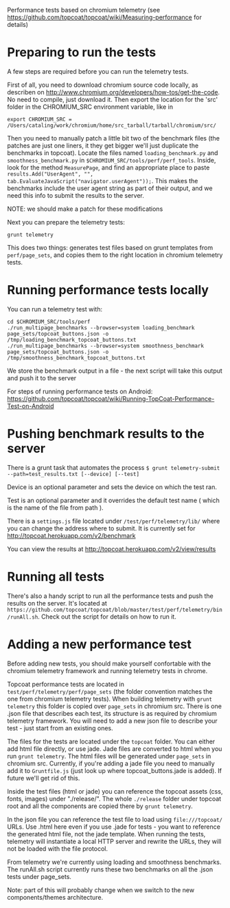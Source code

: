 Performance tests based on chromium telemetry (see https://github.com/topcoat/topcoat/wiki/Measuring-performance for details)

# Preparing to run the tests
A few steps are required before you can run the telemetry tests. 

First of all, you need to download chromium source code locally, as describen on http://www.chromium.org/developers/how-tos/get-the-code. No need to compile, just download it. 
Then export the location for the 'src' folder in the CHROMIUM_SRC environment variable, like in
```
export CHROMIUM_SRC = /Users/cataling/work/chromium/home/src_tarball/tarball/chromium/src/
```

Then you need to manually patch a little bit two of the benchmark files (the patches are just one liners, it they get bigger we'll just duplicate the benchmarks in topcoat). Locate the files named `loading_benchmark.py` and `smoothness_benchmark.py` in `$CHROMIUM_SRC/tools/perf/perf_tools`. Inside, look for the method `MeasurePage`, and find an appropriate place to paste `results.Add("UserAgent", "", tab.EvaluateJavaScript("navigator.userAgent"));`. This makes the benchmarks include the user agent string as part of their output, and we need this info to submit the results to the server. 

NOTE: we should make a patch for these modifications

Next you can prepare the telemetry tests:
```
grunt telemetry
```
This does two things: generates test files based on grunt templates from `perf/page_sets`, and copies them to the right location in chromium telemetry tests. 

# Running performance tests locally
You can run a telemetry test with:
```
cd $CHROMIUM_SRC/tools/perf
./run_multipage_benchmarks --browser=system loading_benchmark page_sets/topcoat_buttons.json -o /tmp/loading_benchmark_topcoat_buttons.txt
./run_multipage_benchmarks --browser=system smoothness_benchmark page_sets/topcoat_buttons.json -o /tmp/smoothness_benchmark_topcoat_buttons.txt
``` 
We store the benchmark output in a file - the next script will take this output and push it to the server

For steps of running performance tests on Android:
https://github.com/topcoat/topcoat/wiki/Running-TopCoat-Performance-Test-on-Android

# Pushing benchmark results to the server

There is a grunt task that automates the process `$ grunt telemetry-submit --path=test_results.txt [--device] [--test]`

Device is an optional parameter and sets the device on which the test ran.

Test is an optional parameter and it overrides the default test name ( which is the name of the file from path ).

There is a `settings.js` file located under `/test/perf/telemetry/lib/` where you can change the address where to submit. It is currently set for http://topcoat.herokuapp.com/v2/benchmark

You can view the results at http://topcoat.herokuapp.com/v2/view/results

# Running all tests
There's also a handy script to run all the performance tests and push the results on the server. 
It's located at `https://github.com/topcoat/topcoat/blob/master/test/perf/telemetry/bin/runAll.sh`.
Check out the script for details on how to run it.
 
# Adding a new performance test
Before adding new tests, you should make yourself confortable with the chromium telemetry framework and running telemetry tests in chrome.

Topcoat performance tests are located in `test/perf/telemetry/perf/page_sets` (the folder convention matches the one from chromium telemetry tests). When building telemetry with `grunt telemetry` this folder is copied over `page_sets` in chromium src. There is one .json file that describes each test, its structure is as required by chromium telemetry framework. You will need to add a new json file to describe your test - just start from an existing ones. 

The files for the tests are located under the `topcoat` folder. You can either add html file directly, or use jade. Jade files are converted to html when you run `grunt telemetry`. The html files will be generated under `page_sets` in chromium src. Currently, if you're adding a jade file you need to manually add it to `Gruntfile.js` (just look up where topcoat_buttons.jade is added). If future we'll get rid of this.

Inside the test files (html or jade) you can reference the topcoat assets (css, fonts, images) under "./release/". The whole `./release` folder under topcoat root and all the components are copied there by `grunt telemetry`.

In the json file you can reference the test file to load using `file:///topcoat/` URLs. Use .html here even if you use .jade for tests - you want to reference the generated html file, not the jade template. When running the tests, telemetry will instantiate a local HTTP server and rewrite the URLs, they will not be loaded with the file protocol. 

From telemetry we're currently using loading and smoothness benchmarks. The runAll.sh script currently runs these two benchmarks on all the .json tests under page_sets. 

Note: part of this will probably change when we switch to the new components/themes architecture.